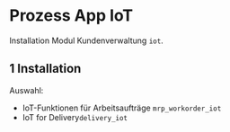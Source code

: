 # Prozess App IoT
Installation Modul Kundenverwaltung `iot`.

## 1 Installation
Auswahl:
* IoT-Funktionen für Arbeitsaufträge `mrp_workorder_iot`
* IoT for Delivery`delivery_iot`